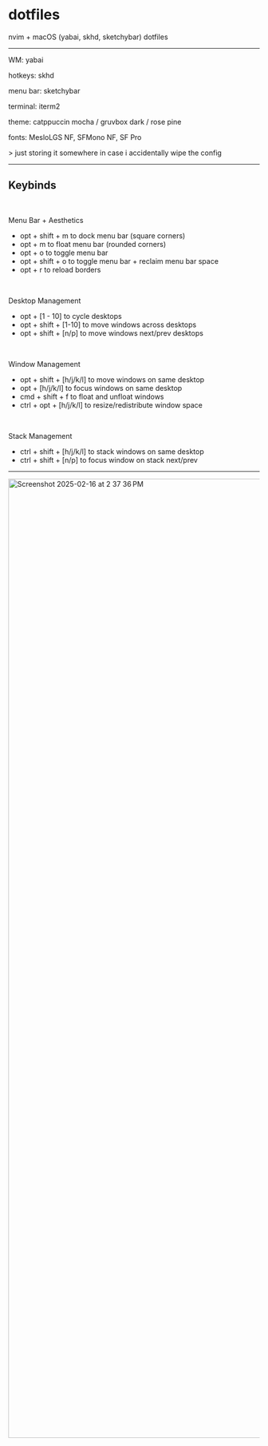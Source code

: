 # dotfiles
nvim + macOS (yabai, skhd, sketchybar) dotfiles

----------------------

WM: yabai

hotkeys: skhd

menu bar: sketchybar

terminal: iterm2

theme: catppuccin mocha / gruvbox dark / rose pine

fonts: MesloLGS NF, SFMono NF, SF Pro


\> just storing it somewhere in case i accidentally wipe the config

---

## Keybinds

<br>

Menu Bar + Aesthetics
- opt + shift + m to dock menu bar (square corners)
- opt + m to float menu bar (rounded corners)
- opt + o to toggle menu bar
- opt + shift + o to toggle menu bar + reclaim menu bar space
- opt + r to reload borders


<br>

Desktop Management
- opt + [1 - 10] to cycle desktops
- opt + shift + [1-10] to move windows across desktops
- opt + shift + [n/p] to move windows next/prev desktops

  
<br>

Window Management
- opt + shift + [h/j/k/l] to move windows on same desktop
- opt + [h/j/k/l] to focus windows on same desktop
- cmd + shift + f to float and unfloat windows
- ctrl + opt + [h/j/k/l] to resize/redistribute window space

  
<br> 

Stack Management
- ctrl + shift + [h/j/k/l] to stack windows on same desktop
- ctrl + shift + [n/p] to focus window on stack next/prev

  


---

<img width="1920" alt="Screenshot 2025-02-16 at 2 37 36 PM" src="https://github.com/user-attachments/assets/35411791-1475-49d8-a6e4-57d567f8eb6f" />
